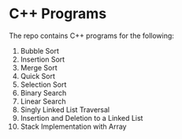 # C++ Programs
The repo contains C++ programs for the following:
1. Bubble Sort
2. Insertion Sort
3. Merge Sort
4. Quick Sort
5. Selection Sort
6. Binary Search
7. Linear Search
8. Singly Linked List Traversal
9. Insertion and Deletion to a Linked List
10. Stack Implementation with Array